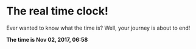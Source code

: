 # The real time clock!

Ever wanted to know what the time is? Well, your journey is about to end!

**The time is Nov 02, 2017, 06:58**